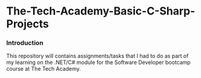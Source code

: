 # The-Tech-Academy-Basic-C-Sharp-Projects

<h3>Introduction</h3>

<p>This repository will contains assignments/tasks that I had to do as part of my learning on the .NET/C# module for the Software Developer bootcamp course at The Tech Academy.</p>
